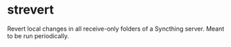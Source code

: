 # strevert

Revert local changes in all receive-only folders of a Syncthing server. Meant to
be run periodically.
